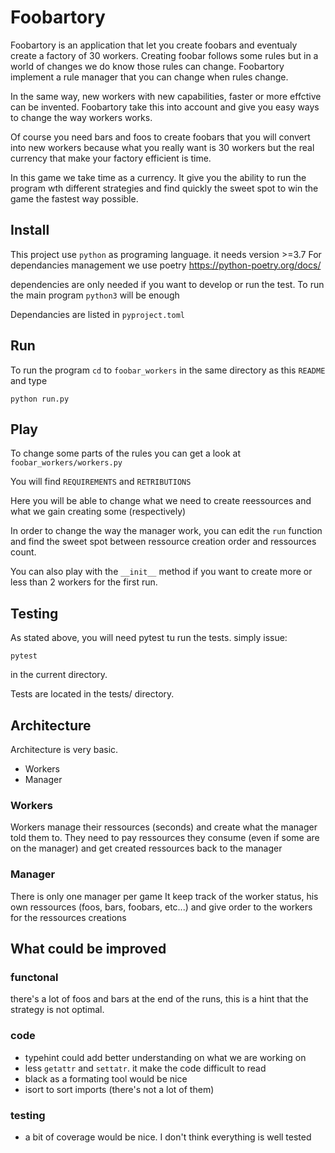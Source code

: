# Foobartory

Foobartory is an application that let you create foobars and eventualy
create a factory of 30 workers. Creating foobar follows some rules but
in a world of changes we do know those rules can change. Foobartory
implement a rule manager that you can change when rules change.

In the same way, new workers with new capabilities, faster or more
effctive can be invented. Foobartory take this into account and give
you easy ways to change the way workers works.

Of course you need bars and foos to create foobars that you will
convert into new workers because what you really want is 30 workers
but the real currency that make your factory efficient is time.

In this game we take time as a currency. It give you the ability to
run the program wth different strategies and find quickly the sweet
spot to win the game the fastest way possible.

## Install

This project use `python` as programing language. it needs version >=3.7
For dependancies management we use poetry
https://python-poetry.org/docs/

dependencies are only needed if you want to develop or run the
test. To run the main program `python3` will be enough

Dependancies are listed in `pyproject.toml`

## Run

To run the program `cd` to `foobar_workers` in the same directory as
this `README` and type

```shell
python run.py
```

## Play

To change some parts of the rules you can get a look at
`foobar_workers/workers.py`

You will find `REQUIREMENTS` and `RETRIBUTIONS`

Here you will be able to change what we need to create reessources and
what we gain creating some (respectively)


In order to change the way the manager work, you can edit the `run`
function and find the sweet spot between ressource creation order and
ressources count.

You can also play with the `__init__` method if you want to create
more or less than 2 workers for the first run.

## Testing

As stated above, you will need pytest tu run the tests. simply issue:

```shell
pytest
```
 in the current directory.

 Tests are located in the tests/ directory.


## Architecture

Architecture is very basic.

- Workers
- Manager

### Workers

Workers manage their ressources (seconds) and create what the manager
told them to. They need to pay ressources they consume (even if some
are on the manager) and get created ressources back to the manager

### Manager

There is only one manager per game
It keep track of the worker status, his own ressources (foos, bars,
foobars, etc...) and give order to the workers for the ressources
creations


## What could be improved

### functonal

  there's a lot of foos and bars at the end of the runs, this is a
  hint that the strategy is not optimal.

### code
- typehint could add better understanding on what we are working on
- less `getattr` and `settatr`. it make the code difficult to read
- black as a formating tool would be nice
- isort to sort imports (there's not a lot of them)

### testing
- a bit of coverage would be nice. I don't think everything is well
  tested
